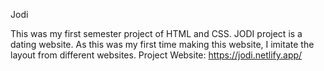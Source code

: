 Jodi

This was my first semester project of HTML and CSS. JODI project is a dating website. As this was my first time making this website, I imitate the layout from different websites.
Project Website: https://jodi.netlify.app/
